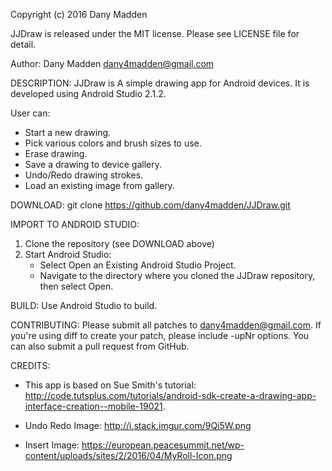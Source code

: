 Copyright (c) 2016 Dany Madden

JJDraw is released under the MIT license. Please see LICENSE file for detail.

Author: Dany Madden <dany4madden@gmail.com>

DESCRIPTION:
JJDraw is A simple drawing app for Android devices. It is developed using Android Studio 2.1.2.  

User can:
- Start a new drawing.
- Pick various colors and brush sizes to use.
- Erase drawing.
- Save a drawing to device gallery.
- Undo/Redo drawing strokes.
- Load an existing image from gallery.

DOWNLOAD: git clone https://github.com/dany4madden/JJDraw.git

IMPORT TO ANDROID STUDIO:
1. Clone the repository (see DOWNLOAD above)
2. Start Android Studio:
   - Select Open an Existing Android Studio Project.
   - Navigate to the directory where you cloned the JJDraw repository, then select Open.

BUILD: Use Android Studio to build.

CONTRIBUTING:
Please submit all patches to <dany4madden@gmail.com>.
If you're using diff to create your patch, please include -upNr options.
You can also submit a pull request from GitHub.

CREDITS:
- This app is based on Sue Smith's tutorial: http://code.tutsplus.com/tutorials/android-sdk-create-a-drawing-app-interface-creation--mobile-19021.

- Undo Redo Image: http://i.stack.imgur.com/9Qi5W.png
- Insert Image: https://european.peacesummit.net/wp-content/uploads/sites/2/2016/04/MyRoll-Icon.png
